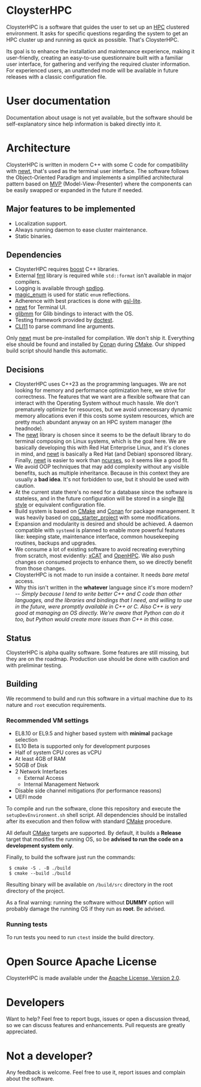 # CloysterHPC

CloysterHPC is a software that guides the user to set up
an [HPC](https://en.wikipedia.org/wiki/High-performance_computing) clustered
environment. It asks for specific questions regarding the system to get an 
HPC cluster up and running as quick as possible. That's CloysterHPC.

Its goal is to enhance the installation and maintenance experience, making it
user-friendly, creating an easy-to-use questionnaire built with a familiar
user interface, for gathering and verifying the required cluster information.
For experienced users, an unattended mode will be available in future releases
with a classic configuration file.

# User documentation

Documentation about usage is not yet available, but the software
should be self-explanatory since help information is baked directly into it.

# Architecture

CloysterHPC is written in modern C++ with some C code for compatibility
with
[newt](https://pagure.io/newt), that's used as the terminal user interface.
The software follows the Object-Oriented Paradigm and implements a simplified
architectural pattern based on
[MVP](https://en.wikipedia.org/wiki/Model–view–presenter) (Model-View-Presenter)
where the components can be easily swapped or expanded in the future if
needed.

## Major features to be implemented

* Localization support.
* Always running daemon to ease cluster maintenance.
* Static binaries.

## Dependencies

* CloysterHPC requires [boost](https://www.boost.org) C++ libraries.
* External [fmt](https://fmt.dev/latest/index.html) library is required while
  `std::format` isn't available in major compilers.
* Logging is available through [spdlog](https://github.com/gabime/spdlog).
* [magic_enum](https://github.com/Neargye/magic_enum) is used for static `enum`
  reflections.
* Adherence with best practices is done
  with [gsl-lite](https://github.com/gsl-lite/gsl-lite).
* [newt](https://pagure.io/newt) for Terminal UI.
* [glibmm](https://developer.gnome.org/glibmm/stable/) for Glib bindings to interact with the OS.
* Testing framework provided by [doctest](https://github.com/doctest/doctest).
* [CLI11](https://github.com/CLIUtils/CLI11) to parse command line arguments.

Only [newt](https://pagure.io/newt) must be pre-installed for compilation. We
don't ship it. Everything else should be found and installed
by [Conan](http://conan.io) during
[CMake](https://cmake.org). Our shipped build script should handle this
automatic.

## Decisions

* CloysterHPC uses C++23 as the programming languages. We are not looking
  for memory and performance optimization here, we strive for correctness. The
  features that we want are a
  flexible software that can interact with the Operating System without much
  hassle. We don't prematurely optimize for resources, but we avoid unnecessary
  dynamic memory
  allocations even if this
  costs some system resources, which are pretty much abundant anyway on an
  HPC system manager (the headnode).
* The [newt](https://pagure.io/newt) library is chosen since it seems to be the
  default library to do
  terminal composing on Linux systems, which is the goal here. We are basically
  developing this with Red Hat Enterprise Linux, and it's clones in mind, and
  [newt](https://pagure.io/newt)
  is basically a Red Hat (and Debian) sponsored library.
  Finally, [newt](https://pagure.io/newt) is easier to work
  than [ncurses](https://invisible-island.net/ncurses), so it seems
  like a good fit.
* We avoid OOP techniques that may add complexity without any visible
  benefits, such as multiple inheritance. Because in this context
  they are usually a **bad idea**. It's not forbidden to use, but it should
  be used with caution.
* At the current state there's no need for a database since the software is
  stateless, and in the future configuration will be stored in a single [INI
  style](https://en.wikipedia.org/wiki/INI_file) or equivalent configuration
  file.
* Build system is based on [CMake](https://cmake.org)
  and [Conan](http://conan.io) for package management. It was
  heavily based on
  [cpp_starter_project](https://github.com/cpp-best-practices/cpp_starter_project)
  with some modifications.
* Expansion and modularity is desired and should be achieved. A daemon
  compatible with `systemd` is planned to enable more powerful features like:
  keeping state,
  maintenance interface, common housekeeping routines, backups and upgrades.
* We consume a lot of existing software to avoid recreating everything from
  scratch, most evidently: [xCAT](https://xcat.org)
  and [OpenHPC](http://openhpc.community). We also push changes on consumed
  projects to enhance them, so we directly benefit from those changes.
* CloysterHPC is not made to run inside a container. It needs _bare metal_
  access.
* Why this isn't written in the __whatever__ language since it's more modern?
  -- _Simply because I tend to write better C++ and C code than other languages,
  and the libraries and bindings that I need, and willing to use in the future,
  were promptly available in C++ or C. Also C++ is very good at managing an OS
  directly. We're aware that Python can do it too, but Python would create more
  issues than C++ in this case._

## Status

CloysterHPC is alpha quality software. Some features are still missing, but
they are on the roadmap. Production use should be done with caution and with
preliminar testing.

## Building

We recommend to build and run this software in a virtual machine due to its
nature and `root` execution requirements.

### Recommended VM settings

* EL8.10 or EL9.5 and higher based system with **minimal** package selection
* EL10 Beta is supported only for development purposes
* Half of system CPU cores as vCPU
* At least 4GB of RAM
* 50GB of Disk
* 2 Network Interfaces
    * External Access
    * Internal Management Network
* Disable side channel mitigations (for performance reasons)
* UEFI mode

To compile and run the software, clone this repository and execute the
`setupDevEnvironment.sh` shell
script.
All dependencies should be installed after its execution and then follow
with standard [CMake](https://cmake.org) procedure.

All default [CMake](https://cmake.org) targets are supported. By default, it
builds a **Release** target that modifies the running OS, so be **advised to
run the code on a development system only**.

Finally, to build the software just run the commands:

```
 $ cmake -S . -B ./build
 $ cmake --build ./build
```

Resulting binary will be available on `/build/src` directory in the root
directory of the project.

As a final warning: running the software without **DUMMY** option will probably
damage the running OS if they run as **root**. Be advised.

### Running tests

To run tests you need to run `ctest` inside the build directory.

# Open Source Apache License

CloysterHPC is made available under
the [Apache License, Version 2.0](https://www.apache.org/licenses/LICENSE-2.0).

# Developers

Want to help? Feel free to report bugs, issues or open a discussion thread,
so we can discuss features and enhancements. Pull requests are greatly
appreciated.

# Not a developer?

Any feedback is welcome. Feel free to use it, report issues and complain about
the software.
